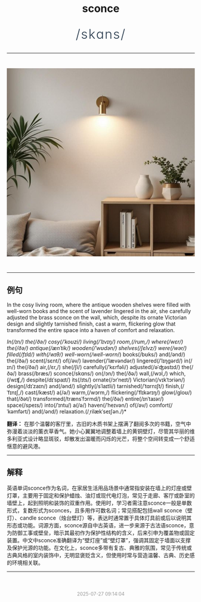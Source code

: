 <div align="center">

# sconce

<div style="margin: 30px 0;">
<h1 style="font-size: 2.5em; font-weight: 300; letter-spacing: 2px; margin: 0; color: #2c3e50;">
/skɑns/
</h1>
</div>

</div>

---

<div align="center" style="margin: 40px 0;">

![sconce](images/sconce.png)

</div>

---

## 例句

In the cosy living room, where the antique wooden shelves were filled with well-worn books and the scent of lavender lingered in the air, she carefully adjusted the brass sconce on the wall, which, despite its ornate Victorian design and slightly tarnished finish, cast a warm, flickering glow that transformed the entire space into a haven of comfort and relaxation.

*In(/ɪn/) the(/ðə/) cosy(/ˈkoʊzi/) living(/ˈlɪvɪŋ/) room,(/rum,/) where(/wɛr/) the(/ðə/) antique(/ænˈtik/) wooden(/ˈwʊdən/) shelves(/ʃɛlvz/) were(/wər/) filled(/fɪld/) with(/wɪθ/) well-worn(/well-worn*/) books(/bʊks/) and(/ənd/) the(/ðə/) scent(/sɛnt/) of(/əv/) lavender(/ˈlævəndər/) lingered(/ˈlɪŋgərd/) in(/ɪn/) the(/ðə/) air,(/ɛr,/) she(/ʃi/) carefully(/ˈkɛrfəli/) adjusted(/əˈʤəstɪd/) the(/ðə/) brass(/bræs/) sconce(/skɑns/) on(/ɔn/) the(/ðə/) wall,(/wɔl,/) which,(/wɪʧ,/) despite(/dɪˈspaɪt/) its(/ɪts/) ornate(/ɔrˈneɪt/) Victorian(/vɪkˈtɔriən/) design(/dɪˈzaɪn/) and(/ənd/) slightly(/sˈlaɪtli/) tarnished(/ˈtɑrnɪʃt/) finish,(/ˈfɪnɪʃ,/) cast(/kæst/) a(/ə/) warm,(/wɔrm,/) flickering(/ˈflɪkərɪŋ/) glow(/gloʊ/) that(/ðət/) transformed(/trænsˈfɔrmd/) the(/ðə/) entire(/ɪnˈtaɪər/) space(/speɪs/) into(/ˈɪntu/) a(/ə/) haven(/ˈheɪvən/) of(/əv/) comfort(/ˈkəmfərt/) and(/ənd/) relaxation.(/ˌrilækˈseɪʃən./)*

**翻译：** 在那个温馨的客厅里，古旧的木质书架上摆满了翻阅多次的书籍，空气中弥漫着淡淡的薰衣草香气。她小心翼翼地调整着墙上的黄铜壁灯，尽管其华丽的维多利亚式设计略显斑驳，却散发出温暖而闪烁的光芒，将整个空间转变成一个舒适惬意的避风港。

---

## 解释

英语单词sconce作为名词，在家居生活用品场景中通常指安装在墙上的灯座或壁灯罩，主要用于固定和保护蜡烛、油灯或现代电灯泡，常见于走廊、客厅或卧室的墙壁上，起到照明和装饰的双重作用。使用时，学习者需注意sconce一般是单数形式，复数形式为sconces，且多用作可数名词；常见搭配包括wall sconce（壁灯）、candle sconce（烛台壁灯）等，表达时通常置于具体灯具前或后以说明其形态或功能。词源方面，sconce源自中古英语，进一步来源于古法语sconce，意为防御工事或壁垒，暗示其最初作为保护性结构的含义，后来引申为覆盖物或固定装置。中文中sconce准确翻译为“壁灯座”或“壁灯罩”，强调其固定于墙面以支撑及保护光源的功能。在文化上，sconce多带有复古、典雅的氛围，常见于传统或古典风格的室内装饰中，无明显褒贬含义，但使用时常与营造温馨、古典、历史感的环境相关联。


---

<div align="center" style="margin-top: 50px;">
<small style="color: #999; font-size: 0.9em;">2025-07-27 09:14:04</small>
</div>
